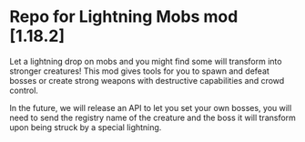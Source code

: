 # Repo for Lightning Mobs mod [1.18.2]

Let a lightning drop on mobs and you might find some will transform into stronger creatures! This mod gives tools for you to spawn and defeat bosses or create strong weapons with destructive capabilities and crowd control.

In the future, we will release an API to let you set your own bosses, you will need to send the registry name of the creature and the boss it will transform upon being struck by a special lightning.
